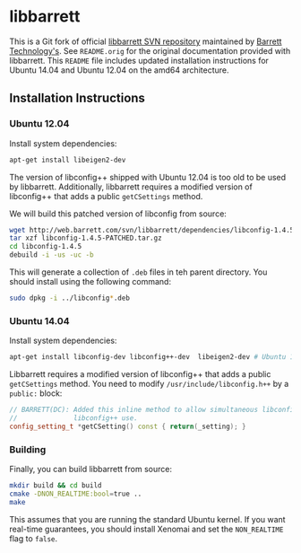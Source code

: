 # libbarrett #

This is a Git fork of official
[libbarrett SVN repository](http://web.barrett.com/svn/barrett-ros-pkg/trunk/)
maintained by
[Barrett Technology's](http://www.barrett.com/). See `README.orig` for the
original documentation provided with libbarrett. This `README` file includes
updated installation instructions for Ubuntu 14.04 and Ubuntu 12.04 on the
amd64 architecture.

## Installation Instructions ##

### Ubuntu 12.04 ###

Install system dependencies:

```bash
apt-get install libeigen2-dev
```

The version of libconfig++ shipped with Ubuntu 12.04 is too old to be used by
libbarrett. Additionally, libbarrett requires a modified version of libconfig++
that adds a public `getCSettings` method.

We will build this patched version of libconfig from source:

```bash
wget http://web.barrett.com/svn/libbarrett/dependencies/libconfig-1.4.5-PATCHED.tar.gz
tar xzf libconfig-1.4.5-PATCHED.tar.gz
cd libconfig-1.4.5
debuild -i -us -uc -b
```

This will generate a collection of `.deb` files in teh parent directory. You
should install using the following command:

```bash
sudo dpkg -i ../libconfig*.deb
```

### Ubuntu 14.04 ###

Install system dependencies:

```bash
apt-get install libconfig-dev libconfig++-dev  libeigen2-dev # Ubuntu 14.04
```
Libbarrett requires a modified version of libconfig++ that adds a public
`getCSettings` method. You need to modify `/usr/include/libconfig.h++` by a
`public:` block:

```c++
// BARRETT(DC): Added this inline method to allow simultaneous libconfig and
//              libconfig++ use.
config_setting_t *getCSetting() const { return(_setting); }
```

### Building ###

Finally, you can build libbarrett from source:

```bash
mkdir build && cd build
cmake -DNON_REALTIME:bool=true ..
make
```

This assumes that you are running the standard Ubuntu kernel. If you want
real-time guarantees, you should install Xenomai and set the `NON_REALTIME`
flag to `false`.

